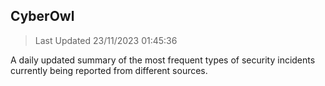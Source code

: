 ## CyberOwl 
> Last Updated 23/11/2023 01:45:36 


A daily updated summary of the most frequent types of security incidents currently being reported from different sources.

